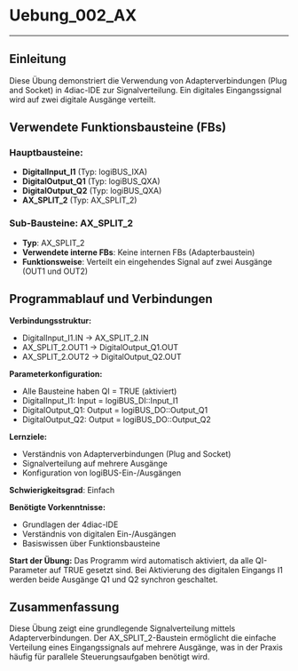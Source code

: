 # Uebung_002_AX

* * * * * * * * * *

## Einleitung
Diese Übung demonstriert die Verwendung von Adapterverbindungen (Plug and Socket) in 4diac-IDE zur Signalverteilung. Ein digitales Eingangssignal wird auf zwei digitale Ausgänge verteilt.

## Verwendete Funktionsbausteine (FBs)

### Hauptbausteine:
- **DigitalInput_I1** (Typ: logiBUS_IXA)
- **DigitalOutput_Q1** (Typ: logiBUS_QXA)
- **DigitalOutput_Q2** (Typ: logiBUS_QXA)
- **AX_SPLIT_2** (Typ: AX_SPLIT_2)

### Sub-Bausteine: AX_SPLIT_2
- **Typ**: AX_SPLIT_2
- **Verwendete interne FBs**: Keine internen FBs (Adapterbaustein)
- **Funktionsweise**: Verteilt ein eingehendes Signal auf zwei Ausgänge (OUT1 und OUT2)

## Programmablauf und Verbindungen

**Verbindungsstruktur:**
- DigitalInput_I1.IN → AX_SPLIT_2.IN
- AX_SPLIT_2.OUT1 → DigitalOutput_Q1.OUT
- AX_SPLIT_2.OUT2 → DigitalOutput_Q2.OUT

**Parameterkonfiguration:**
- Alle Bausteine haben QI = TRUE (aktiviert)
- DigitalInput_I1: Input = logiBUS_DI::Input_I1
- DigitalOutput_Q1: Output = logiBUS_DO::Output_Q1
- DigitalOutput_Q2: Output = logiBUS_DO::Output_Q2

**Lernziele:**
- Verständnis von Adapterverbindungen (Plug and Socket)
- Signalverteilung auf mehrere Ausgänge
- Konfiguration von logiBUS-Ein-/Ausgängen

**Schwierigkeitsgrad**: Einfach

**Benötigte Vorkenntnisse:**
- Grundlagen der 4diac-IDE
- Verständnis von digitalen Ein-/Ausgängen
- Basiswissen über Funktionsbausteine

**Start der Übung:**
Das Programm wird automatisch aktiviert, da alle QI-Parameter auf TRUE gesetzt sind. Bei Aktivierung des digitalen Eingangs I1 werden beide Ausgänge Q1 und Q2 synchron geschaltet.

## Zusammenfassung
Diese Übung zeigt eine grundlegende Signalverteilung mittels Adapterverbindungen. Der AX_SPLIT_2-Baustein ermöglicht die einfache Verteilung eines Eingangssignals auf mehrere Ausgänge, was in der Praxis häufig für parallele Steuerungsaufgaben benötigt wird.